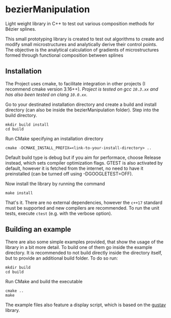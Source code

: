 # bezierManipulation
Light weight library in C++ to test out various composition methods for Bézier splines.

This small prototyping library is created to test out algorithms to create and modify small microstructures and analytically derive their control points. The objective is the analytical calculation of gradients of microstructures formed through functional composition between splines


## Installation
The Project uses cmake, to facilitate integration in other projects (I recommend cmake version 3.16++). *Project is tested on gcc `10.3.xx` and has also been tested on clang `10.0.xx`.*

Go to your destinated installation directory and create a build and install directory (can also be inside the bezierManipulation folder). Step into the build directory.
```
mkdir build install
cd build
```

Run CMake specifying an installation directory
```
cmake -DCMAKE_INSTALL_PREFIX=<link-to-your-install-directory> ..
```
Default build type is debug but if you aim for performace, choose Release instead, which sets compiler optimization flags. GTEST is also activated by default, however it is fetched from the internet, no need to have it preinstalled (can be turned off using -DGOOGLETEST=OFF).

Now install the library by running the command
```
make install
```

That's it. There are no external dependencies, however the `c++17` standard must be supported and new compilers are recommended. To run the unit tests, execute `ctest` (e.g. with the verbose option).

## Building an example
There are also some simple examples provided, that show the usage of the library in a bit more detail. To build one of them go inside the example directory. It is recommended to not build directly inside the directory itself, but to provide an additional build folder. To do so run:
```
mkdir build
cd build
```
Run CMake and build the executable
```
cmake ..
make
```
The example files also feature a display script, which is based on the [gustav](https://github.com/j042/gustav-alpha) library.

